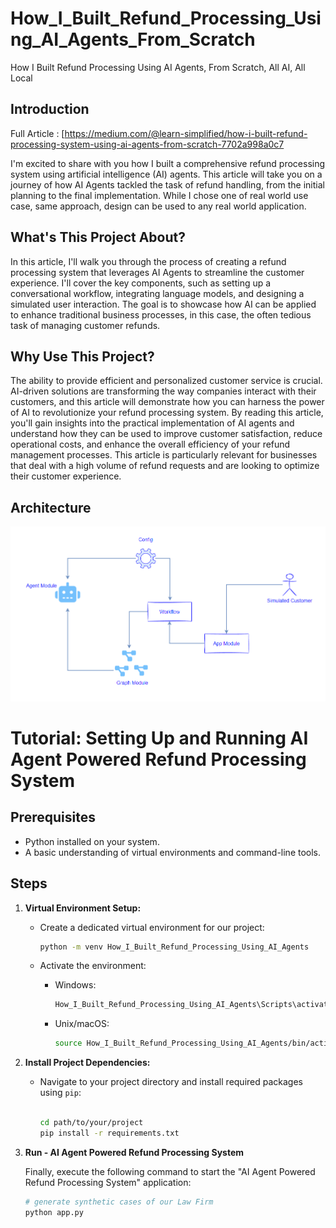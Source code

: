 # How_I_Built_Refund_Processing_Using_AI_Agents_From_Scratch
How I Built Refund Processing Using AI Agents, From Scratch, All AI, All Local

## Introduction

Full Article : [https://medium.com/@learn-simplified/how-i-built-refund-processing-system-using-ai-agents-from-scratch-7702a998a0c7

I'm excited to share with you how I built a comprehensive refund processing system using artificial intelligence (AI) agents. This article will take you on a journey of how AI Agents tackled the task of refund handling, from the initial planning to the final implementation.
While I chose one of real world use case, same approach, design can be used to any real world application.

## What's This Project About?

In this article, I'll walk you through the process of creating a refund processing system that leverages AI Agents to streamline the customer experience. I'll cover the key components, such as setting up a conversational workflow, integrating language models, and designing a simulated user interaction. The goal is to showcase how AI can be applied to enhance traditional business processes, in this case, the often tedious task of managing customer refunds.

## Why Use This Project?

The ability to provide efficient and personalized customer service is crucial. AI-driven solutions are transforming the way companies interact with their customers, and this article will demonstrate how you can harness the power of AI to revolutionize your refund processing system.
By reading this article, you'll gain insights into the practical implementation of AI agents and understand how they can be used to improve customer satisfaction, reduce operational costs, and enhance the overall efficiency of your refund management processes. This article is particularly relevant for businesses that deal with a high volume of refund requests and are looking to optimize their customer experience.

## Architecture
![Design Diagram](design_docs/design.png)


# Tutorial: Setting Up and Running AI Agent Powered Refund Processing System

## Prerequisites
- Python installed on your system.
- A basic understanding of virtual environments and command-line tools.

## Steps

1. **Virtual Environment Setup:**
   - Create a dedicated virtual environment for our project:
   
     ```bash
     python -m venv How_I_Built_Refund_Processing_Using_AI_Agents
     ```
   - Activate the environment:
   
     - Windows:
       ```bash
       How_I_Built_Refund_Processing_Using_AI_Agents\Scripts\activate
       ```
     - Unix/macOS:
       ```bash
       source How_I_Built_Refund_Processing_Using_AI_Agents/bin/activate
       ```

2. **Install Project Dependencies:**

   - Navigate to your project directory and install required packages using `pip`:
   
     ```bash
        
     cd path/to/your/project
     pip install -r requirements.txt
     ```

3. **Run - AI Agent Powered Refund Processing System**

   Finally, execute the following command to start the "AI Agent Powered Refund Processing System" application:

   ```bash 
   # generate synthetic cases of our Law Firm
   python app.py
    ```
   




